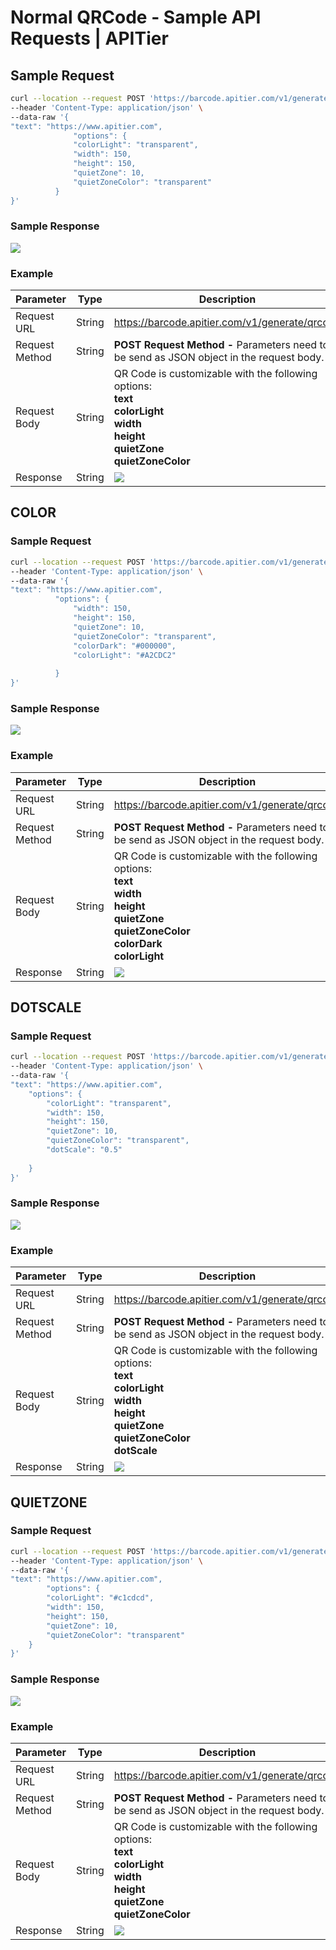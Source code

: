 # Normal QRCode  - Sample API Requests  | APITier

## Sample Request

```bash title="Example Curl Request" 
curl --location --request POST 'https://barcode.apitier.com/v1/generate/qrcode?x-api-key=hv90CBlVBN9R6Tbfx4wsg3CxRTXyk9CA6bvx2f11' \
--header 'Content-Type: application/json' \
--data-raw '{
"text": "https://www.apitier.com",
              "options": {
              "colorLight": "transparent",
              "width": 150,
              "height": 150,
              "quietZone": 10,
              "quietZoneColor": "transparent"
          }
}'
```

### Sample Response

<img src="img/generate-qrcode-api1.png" />

### Example

| Parameter          | Type    |    Description                            |
| -------------------|-------- | ---------------------------------------   |
| Request URL        | String  |https://barcode.apitier.com/v1/generate/qrcode|
| Request Method     | String  |**POST Request Method -** Parameters need to be send as JSON object in the request body.                                     |
| Request Body       | String  |QR Code is customizable with the following options: <br />**text<br /> colorLight<br /> width <br />height <br />quietZone<br /> quietZoneColor**| 
| Response           | String  |<img src="img/generate-qrcode-api1.png" />              |




## COLOR
### Sample Request

```bash title="Example Curl Request"      
curl --location --request POST 'https://barcode.apitier.com/v1/generate/qrcode?x-api-key=hv90CBlVBN9R6Tbfx4wsg3CxRTXyk9CA6bvx2f11' \
--header 'Content-Type: application/json' \
--data-raw '{
"text": "https://www.apitier.com",
          "options": {
              "width": 150,
              "height": 150,
              "quietZone": 10,
              "quietZoneColor": "transparent",
              "colorDark": "#000000",
              "colorLight": "#A2CDC2"
              
          }
}'
```

### Sample Response

<img src="img/generate-qrcode-api2.png" />

### Example

| Parameter          | Type    |    Description                            |
| -------------------|-------- | ---------------------------------------   |
| Request URL        | String  |https://barcode.apitier.com/v1/generate/qrcode |
| Request Method     | String  |**POST Request Method -** Parameters need to be send as JSON object in the request body.                                         |
| Request Body       | String  |QR Code is customizable with the following options: <br />**text<br /> width <br />height <br />quietZone<br /> quietZoneColor<br />  colorDark<br /> colorLight**| 
| Response           | String  |<img src="img/generate-qrcode-api2.png" />              |




## DOTSCALE
### Sample Request

```bash title="Example Curl Request" 
curl --location --request POST 'https://barcode.apitier.com/v1/generate/qrcode?x-api-key=hv90CBlVBN9R6Tbfx4wsg3CxRTXyk9CA6bvx2f11' \
--header 'Content-Type: application/json' \
--data-raw '{
"text": "https://www.apitier.com",
    "options": {
        "colorLight": "transparent",
        "width": 150,
        "height": 150,
        "quietZone": 10,
        "quietZoneColor": "transparent",
        "dotScale": "0.5"
        
    }
}'
```

### Sample Response

<img src="img/generate-qrcode-api3.png" />

### Example

| Parameter          | Type    |    Description                            |
| -------------------|-------- | ---------------------------------------   |
| Request URL        | String  |https://barcode.apitier.com/v1/generate/qrcode |
| Request Method     | String  |**POST Request Method -** Parameters need to be send as JSON object in the request body.                                         |
| Request Body       | String  |QR Code is customizable with the following options: <br />**text<br /> colorLight<br /> width <br />height <br />quietZone<br /> quietZoneColor<br /> dotScale**| 
| Response           | String  |<img src="img/generate-qrcode-api3.png" />              |




## QUIETZONE
### Sample Request

```bash title="Example Curl Request" 
curl --location --request POST 'https://barcode.apitier.com/v1/generate/qrcode?x-api-key=hv90CBlVBN9R6Tbfx4wsg3CxRTXyk9CA6bvx2f11' \
--header 'Content-Type: application/json' \
--data-raw '{
"text": "https://www.apitier.com",
        "options": {
        "colorLight": "#c1cdcd",
        "width": 150,
        "height": 150,
        "quietZone": 10,
        "quietZoneColor": "transparent"
    }
}'
```

### Sample Response

<img src="img/generate-qrcode-api4.png" />

### Example

| Parameter          | Type    |    Description                            |
| -------------------|-------- | ---------------------------------------   |
| Request URL        | String  |https://barcode.apitier.com/v1/generate/qrcode |
| Request Method     | String  |**POST Request Method -** Parameters need to be send as JSON object in the request body.                                         |
| Request Body       | String  |QR Code is customizable with the following options: <br />**text<br /> colorLight<br /> width <br />height <br />quietZone<br /> quietZoneColor**| 
| Response           | String  |<img src="img/generate-qrcode-api4.png" />              |












